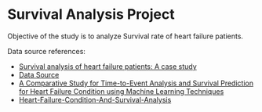 # Survival Analysis Project

Objective of the study is to  analyze  Survival rate of  heart failure patients.



Data source references:
* [Survival analysis of heart failure patients: A case study](https://journals.plos.org/plosone/article?id=10.1371/journal.pone.0181001)
* [Data Source](https://plos.figshare.com/articles/dataset/Survival_analysis_of_heart_failure_patients_A_case_study/5227684/1)
* [A Comparative Study for Time-to-Event Analysis and Survival Prediction for Heart Failure Condition using Machine Learning Techniques](http://jeeemi.org/index.php/jeeemi/article/view/225/94)
* [Heart-Failure-Condition-And-Survival-Analysis ](https://github.com/sauravmishra1710/Heart-Failure-Condition-And-Survival-Analysis)